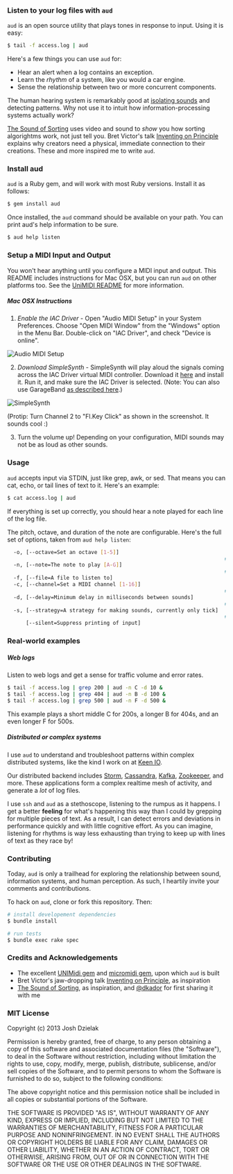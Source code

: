 ### Listen to your log files with `aud`

`aud` is an open source utility that plays tones in response to input. Using it is easy:

``` bash
$ tail -f access.log | aud
```

Here's a few things you can use `aud` for:

+ Hear an alert when a log contains an exception.
+ Learn the *rhythm* of a system, like you would a car engine.
+ Sense the relationship between two or more concurrent components.

The human hearing system is remarkably good at [isolating sounds](http://physicsworld.com/cws/article/news/2013/jan/31/human-hearing-is-highly-nonlinear) and detecting patterns. Why not use it to intuit how information-processing systems actually work?

[The Sound of Sorting](http://panthema.net/2013/sound-of-sorting) uses video and sound to *show* you how sorting algorightms work, not just tell you. Bret Victor's talk [Inventing on Principle](http://vimeo.com/36579366) explains why creators need a physical, immediate connection to their creations. These and more inspired me to write `aud`.

### Install aud

`aud` is a Ruby gem, and will work with most Ruby versions. Install it as follows:

``` bash
$ gem install aud
```

Once installed, the `aud` command should be available on your path. You can print aud's help information to be sure.

``` bash
$ aud help listen
```

### Setup a MIDI Input and Output

You won't hear anything until you configure a MIDI input and output. This README includes instructions for Mac OSX, but you can run `aud` on other platforms too. See the [UniMIDI README](https://github.com/arirusso/unimidi) for more information.

##### Mac OSX Instructions

1) *Enable the IAC Driver* - Open "Audio MIDI Setup" in your System Preferences. Choose "Open MIDI Window" from the "Windows" option in the Menu Bar. Double-click on "IAC Driver", and check "Device is online".

<img src="https://raw.github.com/dzello/aud/master//images/audio_midi_setup.png" alt="Audio MIDI Setup">

2) *Download SimpleSynth* - SimpleSynth will play aloud the signals coming across the IAC Driver virtual MIDI controller. Download it [here](http://notahat.com/simplesynth/) and install it. Run it, and make sure the IAC Driver is selected. (Note: You can also use GarageBand [as described here](http://tx81z.blogspot.com/2011/06/osx-unimidi-and-midi-patch-bay.html).)

<img src="https://raw.github.com/dzello/aud/master/images/simple_synth.png" alt="SimpleSynth">

(Protip: Turn Channel 2 to "Fl.Key Click" as shown in the screenshot. It sounds cool :)

3) Turn the volume up! Depending on your configuration, MIDI sounds may not be as loud as other sounds.

### Usage

`aud` accepts input via STDIN, just like grep, awk, or sed. That means you can cat, echo, or tail lines of text to it. Here's an example:

``` bash
$ cat access.log | aud
```

If everything is set up correctly, you should hear a note played for each line of the log file.

The pitch, octave, and duration of the note are configurable. Here's the full set of options, taken from `aud help listen`:

``` bash
  -o, [--octave=Set an octave [1-5]]
                                                                      # Default: 3
  -n, [--note=The note to play [A-G]]
                                                                      # Default: C
  -f, [--file=A file to listen to]
  -c, [--channel=Set a MIDI channel [1-16]]
                                                                      # Default: 1
  -d, [--delay=Minimum delay in milliseconds between sounds]
                                                                      # Default: 50
  -s, [--strategy=A strategy for making sounds, currently only tick]
                                                                      # Default: tick
      [--silent=Suppress printing of input]
```

### Real-world examples

##### Web logs

Listen to web logs and get a sense for traffic volume and error rates.

``` bash
$ tail -f access.log | grep 200 | aud -n C -d 10 &
$ tail -f access.log | grep 404 | aud -n B -d 100 &
$ tail -f access.log | grep 500 | aud -n F -d 500 &
```

This example plays a short middle C for 200s, a longer B for 404s, and an even longer F for 500s.

##### Distributed or complex systems

I use `aud` to understand and troubleshoot patterns within complex distributed systems, like the kind I work on at [Keen IO](https://keen.io).

Our distributed backend includes [Storm](http://storm-project.net/), [Cassandra](http://cassandra.apache.org/), [Kafka](https://kafka.apache.org/), [Zookeeper](http://zookeeper.apache.org/), and more. These applications form a complex realtime mesh of activity, and generate a *lot* of log files.

I use `ssh` and `aud` as a stethoscope, listening to the rumpus as it happens. I get a better **feeling** for what's happening this way than I could by grepping for multiple pieces of text. As a result, I can detect errors and deviations in performance quickly and with little cognitive effort. As you can imagine, listening for rhythms is way less exhausting than trying to keep up with lines of text as they race by!

### Contributing

Today, `aud` is only a trailhead for exploring the relationship between sound, information systems, and human perception. As such, I heartily invite your comments and contributions.

To hack on `aud`, clone or fork this repository. Then:

``` bash
# install developement dependencies
$ bundle install

# run tests
$ bundle exec rake spec
```

### Credits and Acknowledgements

+ The excellent [UNIMidi gem](https://github.com/arirusso/unimidi) and [micromidi gem](https://github.com/arirusso/micromidi), upon which `aud` is built
+ Bret Victor's jaw-dropping talk [Inventing on Principle](http://vimeo.com/36579366), as inspiration
+ [The Sound of Sorting](http://panthema.net/2013/sound-of-sorting), as inspiration, and [@dkador](https://github.com/dkador) for first sharing it with me

### MIT License

Copyright (c) 2013 Josh Dzielak

Permission is hereby granted, free of charge, to any person obtaining
a copy of this software and associated documentation files (the
"Software"), to deal in the Software without restriction, including
without limitation the rights to use, copy, modify, merge, publish,
distribute, sublicense, and/or sell copies of the Software, and to
permit persons to whom the Software is furnished to do so, subject to
the following conditions:

The above copyright notice and this permission notice shall be
included in all copies or substantial portions of the Software.

THE SOFTWARE IS PROVIDED "AS IS", WITHOUT WARRANTY OF ANY KIND,
EXPRESS OR IMPLIED, INCLUDING BUT NOT LIMITED TO THE WARRANTIES OF
MERCHANTABILITY, FITNESS FOR A PARTICULAR PURPOSE AND
NONINFRINGEMENT. IN NO EVENT SHALL THE AUTHORS OR COPYRIGHT HOLDERS BE
LIABLE FOR ANY CLAIM, DAMAGES OR OTHER LIABILITY, WHETHER IN AN ACTION
OF CONTRACT, TORT OR OTHERWISE, ARISING FROM, OUT OF OR IN CONNECTION
WITH THE SOFTWARE OR THE USE OR OTHER DEALINGS IN THE SOFTWARE.
